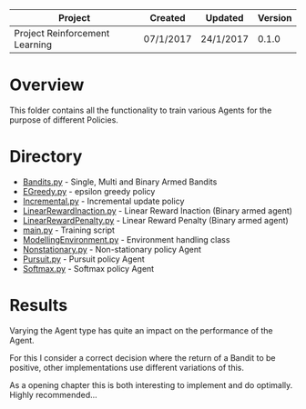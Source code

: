 
| Project                        | Created   | Updated    | Version |
|--------------------------------|-----------|------------|---------|
| Project Reinforcement Learning | 07/1/2017 | 24/1/2017  | 0.1.0   |

# Overview

This folder contains all the functionality to train various Agents for the purpose of different Policies.

# Directory

*   [Bandits.py](RLBook/Chapter2/Bandits.py) - Single, Multi and Binary Armed Bandits
*   [EGreedy.py](RLBook/Chapter2/EGreedy.py) - epsilon greedy policy
*   [Incremental.py](RLBook/Chapter2/Incremental.py) - Incremental update policy
*   [LinearRewardInaction.py](RLBook/Chapter2/LinearRewardInaction.py) - Linear Reward Inaction (Binary armed agent)
*   [LinearRewardPenalty.py](RLBook/Chapter2/LinearRewardPenalty.py) - Linear Reward Penalty (Binary armed agent)
*   [main.py](RLBook/Chapter2/main.py) - Training script
*   [ModellingEnvironment.py](RLBook/Chapter2/ModellingEnvironment.py) - Environment handling class
*   [Nonstationary.py](RLBook/Chapter2/Nonstationary.py) - Non-stationary policy Agent
*   [Pursuit.py](RLBook/Chapter2/Pursuit.py) - Pursuit policy Agent
*   [Softmax.py](RLBook/Chapter2/Softmax.py) - Softmax policy Agent

# Results

Varying the Agent type has quite an impact on the performance of the Agent.

For this I consider a correct decision where the return of a Bandit to be positive, other implementations use different variations of this.

As a opening chapter this is both interesting to implement and do optimally. Highly recommended...
 